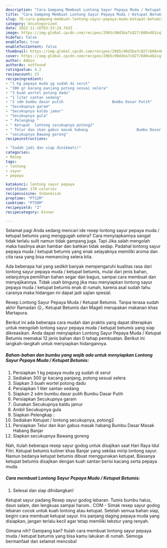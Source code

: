 ```yaml
---
description: "Cara Gampang Membuat Lontong Sayur Pepaya Muda / Ketupat Betumis yang Bikin Ngiler, Buat Buka Puasa}"
title: "Cara Gampang Membuat Lontong Sayur Pepaya Muda / Ketupat Betumis yang Bikin Ngiler, Buat Buka Puasa}"
slug: 76-cara-gampang-membuat-lontong-sayur-pepaya-muda-ketupat-betumis-yang-bikin-ngiler-buat-buka-puasa
category: Uncategorized
date: 2022-11-16T03:33:24.743Z
image: https://img-global.cpcdn.com/recipes/29b5c90d3ba7c827/680x482cq70/lontong-sayur-pepaya-muda-ketupat-betumis-foto-resep-utama.jpg
hideToc: false
enableToc: true
enableTocContent: false
thumbnail: https://img-global.cpcdn.com/recipes/29b5c90d3ba7c827/680x482cq70/lontong-sayur-pepaya-muda-ketupat-betumis-foto-resep-utama.jpg
cover: https://img-global.cpcdn.com/recipes/29b5c90d3ba7c827/680x482cq70/lontong-sayur-pepaya-muda-ketupat-betumis-foto-resep-utama.jpg
author: Admin
authorAv: notfound
ratingvalue: 4.2
reviewcount: 23
recipeingredient:
- "1 kg pepaya muda yg sudah di serut"
- "300 gr kacang panjang potong sesuai selera"
- "3 buah wortel potong dadu"
- "1 liter santan sedang"
- "2 sdm bumbu dasar putih                      Bumbu Dasar Putih"
- "Secukupnya garam"
- "Secukupnya kaldu jamur"
- "Secukupnya gula"
- " Pelengkap "
- " Ketupat  lontong secukupnya potong2"
- " Telur dan ikan gabus masak habang                      Bumbu Dasar Masak Habang Banjar"
- "secukupnya Bawang goreng"
recipeinstructions:

- "Sudah jadi dan siap dinikmati!"
categories:
- Resep
tags:
- lontong
- sayur
- pepaya

katakunci: lontong sayur pepaya 
nutrition: 170 calories
recipecuisine: Indonesian
preptime: "PT12M"
cooktime: "PT50M"
recipeyield: "2"
recipecategory: Dinner

---
```



Selamat pagi Anda sedang mencari ide resep lontong sayur pepaya muda / ketupat betumis yang menggugah selera? Cara menyiapkannya sangat tidak terlalu sulit namun tidak gampang juga. Tapi Jika salah mengolah maka hasilnya akan hambar dan bahkan tidak sedap. Padahal lontong sayur pepaya muda / ketupat betumis yang enak selayaknya memiliki aroma dan cita rasa yang bisa memancing selera kita.


Ada beberapa hal yang sedikit banyak mempengaruhi kualitas rasa dari lontong sayur pepaya muda / ketupat betumis, mulai dari jenis bahan, selanjutnya pemilihan bahan segar dan bagus, sampai cara membuat dan menyajikannya. Tidak usah bingung jika mau menyiapkan lontong sayur pepaya muda / ketupat betumis enak di rumah, karena asal sudah tahu caranya maka hidangan ini dapat jadi sajian spesial.

Resep Lontong Sayur Pepaya Muda / Ketupat Betumis. Tanpa terasa sudah akhir Ramadan ☹️,. Ketupat Betumis dan Mageli merupakan makanan khas Martapura.


Berikut ini ada beberapa cara mudah dan praktis yang dapat diterapkan untuk mengolah lontong sayur pepaya muda / ketupat betumis yang siap dikreasikan. Anda dapat menyiapkan Lontong Sayur Pepaya Muda / Ketupat Betumis memakai 12 jenis bahan dan 0 tahap pembuatan. Berikut ini langkah-langkah untuk menyiapkan hidangannya.

<!--inarticleads1-->

##### Bahan-bahan dan bumbu yang wajib ada untuk menyiapkan Lontong Sayur Pepaya Muda / Ketupat Betumis:

1. Persiapkan 1 kg pepaya muda yg sudah di serut
1. Sediakan 300 gr kacang panjang, potong sesuai selera
1. Siapkan 3 buah wortel potong dadu
1. Persiapkan 1 liter santan sedang
1. Siapkan 2 sdm bumbu dasar putih                      Bumbu Dasar Putih
1. Persiapkan Secukupnya garam
1. Gunakan Secukupnya kaldu jamur
1. Ambil Secukupnya gula
1. Siapkan  Pelengkap :
1. Sediakan  Ketupat / lontong secukupnya, potong2
1. Persiapkan  Telur dan ikan gabus masak habang                      Bumbu Dasar Masak Habang Banjar
1. Siapkan secukupnya Bawang goreng


Nah, itulah beberapa resep sayur godog untuk disajikan saat Hari Raya Idul Fitri. Ketupat betumis kuliner khas Banjar yang sekilas mirip lontong sayur. Namun bedanya ketupat betumis dibuat menggunakan ketupat. Biasanya ketupat betumis disajikan dengan kuah santan berisi kacang serta pepaya muda. 

<!--inarticleads2-->

##### Cara membuat Lontong Sayur Pepaya Muda / Ketupat Betumis:


1. Selesai dan siap dihidangkan!

Ketupat sayur padang Resep sayur godog lebaran. Tumis bumbu halus, daun salam, dan lengkuas sampai harum.. COM - Simak resep sayur godog lebaran cocok untuk kuah lontong atau ketupat. Setelah semua bahan siap, begini cara membuat ketupat sayur. Iris panjang daging pepaya muda yang disiapkan, jangan terlalu kecil agar tetap memiliki tekstur yang renyah. 

Gimana nih? Gampang kan? Itulah cara membuat lontong sayur pepaya muda / ketupat betumis yang bisa kamu lakukan di rumah. Semoga bermanfaat dan selamat mencoba!
